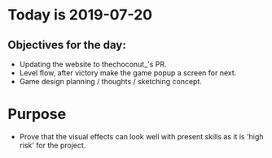 # Today is 2019-07-20

## Objectives for the day:

- Updating the website to thechoconut_'s PR.
- Level flow, after victory make the game popup a screen for next.
- Game design planning / thoughts / sketching concept.

# Purpose

- Prove that the visual effects can look well with present skills as it is 'high risk' for the project.
